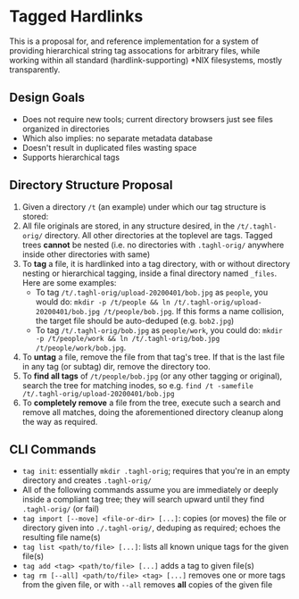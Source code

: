 # Tagged Hardlinks

This is a proposal for, and reference implementation for a system of providing
hierarchical string tag assocations for arbitrary files, while working within
all standard (hardlink-supporting) *NIX filesystems, mostly transparently.

## Design Goals

* Does not require new tools; current directory browsers just see files 
    organized in directories
* Which also implies: no separate metadata database
* Doesn't result in duplicated files wasting space
* Supports hierarchical tags

## Directory Structure Proposal

1. Given a directory `/t` (an example) under which our tag structure is stored:
1. All file originals are stored, in any structure desired, in the
    `/t/.taghl-orig/` directory.  All other directories at the toplevel are
    tags.  Tagged trees **cannot** be nested (i.e. no directories with
    `.taghl-orig/` anywhere inside other directories with same)
1. To **tag** a file, it is hardlinked into a tag directory, with or without
    directory nesting or hierarchical tagging, inside a final directory named
    `_files`.  Here are some examples:
    * To tag `/t/.taghl-orig/upload-20200401/bob.jpg` as `people`, you would do:
        `mkdir -p /t/people && ln /t/.taghl-orig/upload-20200401/bob.jpg /t/people/bob.jpg`.
        If this forms a name collision, the target file should be auto-deduped
        (e.g. `bob2.jpg`)
    * To tag `/t/.taghl-orig/bob.jpg` as `people/work`, you could do:
        `mkdir -p /t/people/work && ln /t/.taghl-orig/bob.jpg /t/people/work/bob.jpg`.
1. To **untag** a file, remove the file from that tag's tree.  If that
    is the last file in any tag (or subtag) dir, remove the directory too.
1. To **find all tags** of `/t/people/bob.jpg` (or any other tagging or
    original), search the tree for matching inodes, so e.g.
    `find /t -samefile /t/.taghl-orig/upload-20200401/bob.jpg`
1. To **completely remove** a file from the tree, execute such a search and 
    remove all matches, doing the aforementioned directory cleanup along the 
    way as required.

## CLI Commands

* `tag init`: essentially `mkdir .taghl-orig`; requires that you're in an empty
    directory and creates `.taghl-orig/`
* All of the following commands assume you are immediately or deeply inside a
    compliant tag tree; they will search upward until they find `.taghl-orig/`
    (or fail)
* `tag import [--move] <file-or-dir> [...]`: copies (or moves) the file or
    directory given into `./.taghl-orig/`, deduping as required; echoes the
    resulting file name(s)
* `tag list <path/to/file> [...]`: lists all known unique tags for the given
    file(s)
* `tag add <tag> <path/to/file> [...]` adds a tag to given file(s)
* `tag rm [--all] <path/to/file> <tag> [...]` removes one or more tags from
    the given file, or with `--all` removes **all** copies of the given file